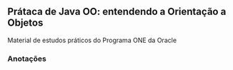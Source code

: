 ## Prátaca de Java OO: entendendo a Orientação a Objetos

Material de estudos práticos do Programa ONE da Oracle

### Anotações


